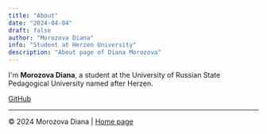 ```yaml
---
title: "About"
date: "2024-04-04"
draft: false
author: "Morozova Diana"
info: "Student at Herzen University"
description: "About page of Diana Morozova"
---
```


I'm **Morozova Diana**, a student at the University of Russian State Pedagogical University named after Herzen.

[GitHub](https://github.com/morozovvaa)

---

© 2024 Morozova Diana | [Home page](/)
